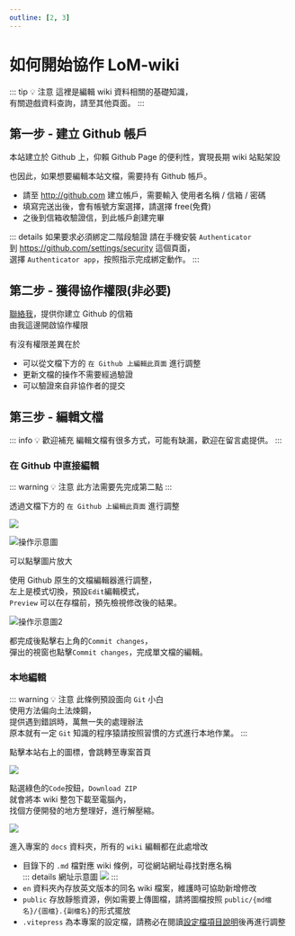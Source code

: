 ```yaml
---
outline: [2, 3]
---
```


# 如何開始協作 LoM-wiki

::: tip 💡 注意
這裡是編輯 wiki 資料相關的基礎知識，  
有關遊戲資料查詢，請至其他頁面。
:::

## 第一步 - 建立 Github 帳戶

本站建立於 Github 上，仰賴 Github Page 的便利性，實現長期 wiki 站點架設

也因此，如果想要編輯本站文檔，需要持有 Github 帳戶。

- 請至 http://github.com 建立帳戶，需要輸入 使用者名稱 / 信箱 / 密碼
- 填寫完送出後，會有帳號方案選擇，請選擇 free(免費)
- 之後到信箱收驗證信，到此帳戶創建完畢

::: details 如果要求必須綁定二階段驗證
請在手機安裝 `Authenticator`  
到 https://github.com/settings/security 這個頁面，  
選擇 `Authenticator app`，按照指示完成綁定動作。
:::

## 第二步 - 獲得協作權限(非必要)

[聯絡我](mailto:lion31lion31@gmail.com)，提供你建立 Github 的信箱  
由我這邊開啟協作權限

有沒有權限差異在於

- 可以從文檔下方的 `在 Github 上編輯此頁面` 進行調整
- 更新文檔的操作不需要經過驗證
- 可以驗證來自非協作者的提交

## 第三步 - 編輯文檔

::: info 💡 歡迎補充
編輯文檔有很多方式，可能有缺漏，歡迎在留言處提供。
:::

### 在 Github 中直接編輯

::: warning 💡 注意
此方法需要先完成第二點
:::

透過文檔下方的 `在 Github 上編輯此頁面` 進行調整

![](/images/1-1-devlep-start/01.jpg)

![操作示意圖](/images/1-1-devlep-start/02.jpg)

可以點擊圖片放大

使用 Github 原生的文檔編輯器進行調整，  
左上是模式切換，預設`Edit`編輯模式，  
`Preview` 可以在存檔前，預先檢視修改後的結果。

![操作示意圖2](/images/1-1-devlep-start/03.jpg)

都完成後點擊右上角的`Commit changes`，  
彈出的視窗也點擊`Commit changes`，完成單文檔的編輯。

### 本地編輯

::: warning 💡 注意
此條例預設面向 `Git` 小白  
使用方法偏向土法煉鋼，  
提供遇到錯誤時，萬無一失的處理辦法  
原本就有一定 `Git` 知識的程序猿請按照習慣的方式進行本地作業。
:::

點擊本站右上的圖標，會跳轉至專案首頁

![](/images/1-1-devlep-start/04.jpg)

點選綠色的`Code`按鈕，`Download ZIP`  
就會將本 wiki 整包下載至電腦內，  
找個方便開發的地方整理好，進行解壓縮。

![](/images/1-1-devlep-start/05.jpg)

進入專案的 `docs` 資料夾，所有的 `wiki` 編輯都在此處增改

- 目錄下的 `.md` 檔對應 wiki 條例，可從網站網址尋找對應名稱  
  ::: details 網址示意圖
  ![](/images/1-1-devlep-start/06.jpg)
  :::
- `en` 資料夾內存放英文版本的同名 wiki 檔案，維護時可協助新增修改
- `public` 存放靜態資源，例如需要上傳圖檔，請將圖檔按照 `public/{md檔名}/{圖檔}.{副檔名}`的形式擺放
- `.vitepress` 為本專案的設定檔，請務必在閱讀[設定檔項目說明]()後再進行調整
